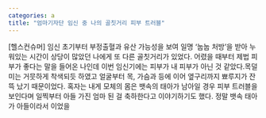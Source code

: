 ```yaml
---
categories: a
title: "엄마기자단 임신 중 나의 골칫거리 피부 트러블"
---
```

[헬스컨슈머] 임신 초기부터 부정출혈과 유산 가능성을 보여 일명 ‘눕눕 처방’을 받아 누워있는 시간이 상당이 많았던 나에게 또 다른 골칫거리가 있었다. 어렸을 때부터 제법 피부가 좋다는 말을 들어온 나인데 이번 임신기에는 피부가 내 피부가 아닌 것 같았다.목덜미는 거뭇하게 착색되듯 하였고 얼굴부터 목, 가슴과 등에 이어 옆구리까지 뾰루지가 잔뜩 났기 때문이었다. 혹자는 내게 모체의 몸은 뱃속의 태아가 남아일 경우 피부 트러블을 보인다며 일찍부터 아들 가진 엄마 된 걸 축하한다고 이야기하기도 했다. 정말 뱃속 태아가 아들이라서 이었을